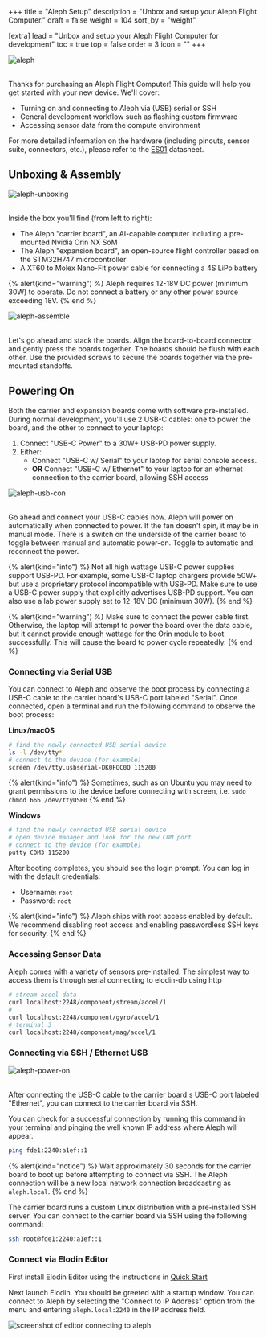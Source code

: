+++
title = "Aleph Setup"
description = "Unbox and setup your Aleph Flight Computer."
draft = false
weight = 104
sort_by = "weight"

[extra]
lead = "Unbox and setup your Aleph Flight Computer for development"
toc = true
top = false
order = 3
icon = ""
+++

<img src="/assets/aleph.jpg" alt="aleph"/>
<br></br>

Thanks for purchasing an Aleph Flight Computer! This guide will help you get started with your new device. We'll cover:
- Turning on and connecting to Aleph via (USB) serial or SSH
- General development workflow such as flashing custom firmware
- Accessing sensor data from the compute environment

For more detailed information on the hardware (including pinouts, sensor suite, connectors, etc.), please refer to the [ES01](/ES01) datasheet.

## Unboxing & Assembly

<img src="/assets/aleph-unboxing.jpg" alt="aleph-unboxing"/>
<br></br>

Inside the box you'll find (from left to right):
- The Aleph "carrier board", an AI-capable computer including a pre-mounted Nvidia Orin NX SoM
- The Aleph "expansion board", an open-source flight controller based on the STM32H747 microcontroller
- A XT60 to Molex Nano-Fit power cable for connecting a 4S LiPo battery

{% alert(kind="warning") %}
Aleph requires 12-18V DC power (minimum 30W) to operate.
Do not connect a battery or any other power source exceeding 18V.
{% end %}

<img src="/assets/aleph-assemble.jpg" alt="aleph-assemble"/>
<br></br>

Let's go ahead and stack the boards. Align the board-to-board connector and gently press the boards together. The boards should be flush with each other.
Use the provided screws to secure the boards together via the pre-mounted standoffs.

## Powering On

Both the carrier and expansion boards come with software pre-installed.
During normal development, you'll use 2 USB-C cables: one to power the board, and the other to connect to your laptop:

1. Connect "USB-C Power" to a 30W+ USB-PD power supply.
2. Either:
    - Connect "USB-C w/ Serial" to your laptop for serial console access.
    - **OR** Connect "USB-C w/ Ethernet" to your laptop for an ethernet connection to the carrier board, allowing SSH access

<img src="/assets/aleph-usb-con.jpg" alt="aleph-usb-con"/>
<br></br>

Go ahead and connect your USB-C cables now. Aleph will power on automatically when connected to power. If the fan doesn't spin, it may be in manual mode.
There is a switch on the underside of the carrier board to toggle between manual and automatic power-on. Toggle to automatic and reconnect the power.

{% alert(kind="info") %}
Not all high wattage USB-C power supplies support USB-PD.
For example, some USB-C laptop chargers provide 50W+ but use a proprietary protocol incompatible with USB-PD.
Make sure to use a USB-C power supply that explicitly advertises USB-PD support.
You can also use a lab power supply set to 12-18V DC (minimum 30W).
{% end %}

{% alert(kind="warning") %}
Make sure to connect the power cable first.
Otherwise, the laptop will attempt to power the board over the data cable, but it cannot provide enough wattage
for the Orin module to boot successfully. This will cause the board to power cycle repeatedly.
{% end %}

### Connecting via Serial USB

You can connect to Aleph and observe the boot process by connecting a USB-C cable to the carrier board's USB-C port labeled "Serial". Once connected,
open a terminal and run the following command to observe the boot process:

**Linux/macOS**
```sh
# find the newly connected USB serial device
ls -l /dev/tty*
# connect to the device (for example)
screen /dev/tty.usbserial-DK0FQC0Q 115200
```

{% alert(kind="info") %}
Sometimes, such as on Ubuntu you may need to grant permissions to the device before connecting with
screen, i.e. `sudo chmod 666 /dev/ttyUSB0`
{% end %}

**Windows**
```sh
# find the newly connected USB serial device
# open device manager and look for the new COM port
# connect to the device (for example)
putty COM3 115200
```

After booting completes, you should see the login prompt.
You can log in with the default credentials:
- Username: `root`
- Password: `root`

{% alert(kind="info") %}
Aleph ships with root access enabled by default. We recommend disabling root access and enabling passwordless SSH keys for security.
{% end %}

### Accessing Sensor Data

Aleph comes with a variety of sensors pre-installed. The simplest way to access them is through serial connecting to elodin-db using http

```sh
# stream accel data
curl localhost:2248/component/stream/accel/1
#
curl localhost:2248/component/gyro/accel/1
# terminal 3
curl localhost:2248/component/mag/accel/1
```

### Connecting via SSH / Ethernet USB

<img src="/assets/aleph-power-on.jpg" alt="aleph-power-on"/>
<br></br>

After connecting the USB-C cable to the carrier board's USB-C port labeled "Ethernet", you can connect to the carrier board via SSH.

You can check for a successful connection by running this command in your terminal and pinging the well known IP address where Aleph will appear.

```sh
ping fde1:2240:a1ef::1
```

{% alert(kind="notice") %}
Wait approximately 30 seconds for the carrier board to boot up before attempting to connect via SSH.
The Aleph connection will be a new local network connection broadcasting as `aleph.local`.
{% end %}

The carrier board runs a custom Linux distribution with a pre-installed SSH server. You can connect to the carrier board via SSH using the following command:

```sh
ssh root@fde1:2240:a1ef::1
```

### Connect via Elodin Editor

First install Elodin Editor using the instructions in [Quick Start](/home/quickstart#install)

Next launch Elodin. You should be greeted with a startup window. You can connect to Aleph by selecting the "Connect to IP Address" option from the menu and entering `aleph.local:2240` in the IP address field.


<img src="/assets/aleph-connect.png" alt="screenshot of editor connecting to aleph"/>
